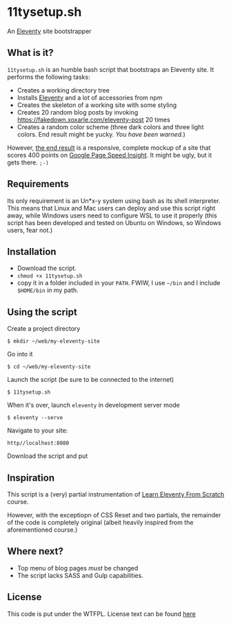 # 11tysetup.sh

An [Eleventy](https://11ty.dev) site bootstrapper

## What is it? 

`11tysetup.sh` is an humble bash script that bootstraps an Eleventy site. It performs the following tasks:

- Creates a working directory tree
- Installs [Eleventy](https://11ty.dev) and a lot of accessories from npm
- Creates the skeleton of a working site with some styling
- Creates 20 random blog posts by invoking https://fakedown.xoxarle.com/eleventy-post 20 times
- Creates a random color scheme (three dark colors and three light colors. End result might be yucky. _You have been warned._)

However, [the end result](https://11tysetupsh.netlify.app/) is a responsive, complete mockup of a site that scores 400 points on [Google Page Speed Insight](https://web.dev/measure/). It might be ugly, but it gets there. `;-) `

## Requirements

Its only requirement is an Un\*x-y system using bash as its shell interpreter. This means that Linux and Mac users can deploy and use this script right away, while Windows users need to configure WSL to use it properly (this script has been developed and tested on Ubuntu on Windows, so Windows users, fear not.)

## Installation

- Download the script. 
- `chmod +x 11tysetup.sh`
- copy it in a folder included in your `PATH`. FWIW, I use `~/bin` and I include `$HOME/bin` in my path. 

## Using the script

Create a project directory

`$ mkdir ~/web/my-eleventy-site`

Go into it

`$ cd ~/web/my-eleventy-site`

Launch the script (be sure to be connected to the internet)

`$ 11tysetup.sh`

When it's over, launch `eleventy` in development server mode

`$ eleventy --serve`

Navigate to your site:

`http//localhost:8080`

Download the script and put 

## Inspiration

This script is a (very) partial instrumentation of [Learn Eleventy From Scratch](https://learneleventyfromscratch.com/) course. 

However, with the exceptiopn of CSS Reset and two partials, the remainder of the code is completely original (albeit heavily inspired from the aforementioned course.)

## Where next? 

- Top menu of blog pages _must_ be changed
- The script lacks SASS and Gulp capabilities. 

## License

This code is put under the WTFPL. License text can be found [here](LICENSE.txt)

